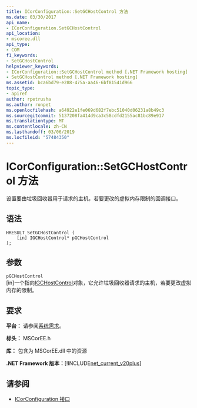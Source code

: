 ```yaml
---
title: ICorConfiguration::SetGCHostControl 方法
ms.date: 03/30/2017
api_name:
- ICorConfiguration.SetGCHostControl
api_location:
- mscoree.dll
api_type:
- COM
f1_keywords:
- SetGCHostControl
helpviewer_keywords:
- ICorConfiguration::SetGCHostControl method [.NET Framework hosting]
- SetGCHostControl method [.NET Framework hosting]
ms.assetid: bca6bd79-e288-475a-aa46-6bf81541d966
topic_type:
- apiref
author: rpetrusha
ms.author: ronpet
ms.openlocfilehash: a64922e1fe069d682f7ebc51040d06231a8b49c3
ms.sourcegitcommit: 5137208fa414d9ca3c58cdfd2155ac81bc89e917
ms.translationtype: MT
ms.contentlocale: zh-CN
ms.lasthandoff: 03/06/2019
ms.locfileid: "57484350"
---
```

# <a name="icorconfigurationsetgchostcontrol-method"></a>ICorConfiguration::SetGCHostControl 方法
设置要由垃圾回收器用于请求的主机，若要更改的虚拟内存限制的回调接口。  
  
## <a name="syntax"></a>语法  
  
```  
HRESULT SetGCHostControl (  
    [in] IGCHostControl* pGCHostControl  
);  
```  
  
## <a name="parameters"></a>参数  
 `pGCHostControl`  
 [in]一个指向[IGCHostControl](../../../../docs/framework/unmanaged-api/hosting/igchostcontrol-interface.md)对象，它允许垃圾回收器请求的主机，若要更改虚拟内存的限制。  
  
## <a name="requirements"></a>要求  
 **平台：** 请参阅[系统需求](../../../../docs/framework/get-started/system-requirements.md)。  
  
 **标头：** MSCorEE.h  
  
 **库：** 包含为 MSCorEE.dll 中的资源  
  
 **.NET Framework 版本：**[!INCLUDE[net_current_v20plus](../../../../includes/net-current-v20plus-md.md)]  
  
## <a name="see-also"></a>请参阅
- [ICorConfiguration 接口](../../../../docs/framework/unmanaged-api/hosting/icorconfiguration-interface.md)
